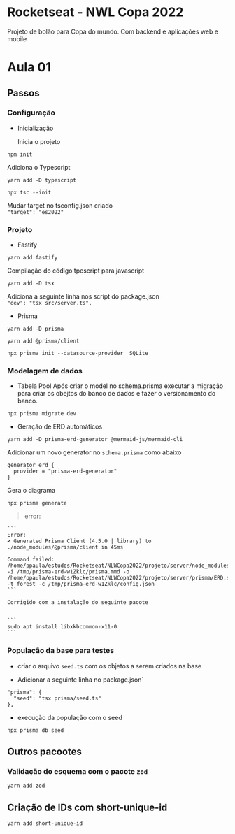 # Rocketseat - NWL Copa 2022

Projeto de bolão para Copa do mundo. Com backend e aplicações web e mobile

# Aula 01

## Passos

### Configuração

- Inicialização

  Inicia o projeto

```
npm init
```

Adiciona o Typescript

```
yarn add -D typescript

npx tsc --init
```

Mudar target no tsconfig.json criado  
`"target": "es2022"`

### Projeto

- Fastify

```
yarn add fastify
```

Compilação do código tpescript para javascript

```
yarn add -D tsx
```

Adiciona a seguinte linha nos script do package.json  
`"dev": "tsx src/server.ts",`

- Prisma

```
yarn add -D prisma

yarn add @prisma/client

npx prisma init --datasource-provider  SQLite
```

### Modelagem de dados

- Tabela Pool
  Após criar o model no schema.prisma executar a migração para criar os obejtos do banco de dados e fazer o versionamento do banco.

```
npx prisma migrate dev
```

- Geração de ERD automáticos

```
yarn add -D prisma-erd-generator @mermaid-js/mermaid-cli
```

Adicionar um novo generator no `schema.prisma` como abaixo

```
generator erd {
  provider = "prisma-erd-generator"
}
```

Gera o diagrama

```
npx prisma generate
```

> error:

    ```
    Error:
    ✔ Generated Prisma Client (4.5.0 | library) to ./node_modules/@prisma/client in 45ms

    Command failed: /home/ppaula/estudos/Rocketseat/NLWCopa2022/projeto/server/node_modules/.bin/mmdc -i /tmp/prisma-erd-w1Zklc/prisma.mmd -o /home/ppaula/estudos/Rocketseat/NLWCopa2022/projeto/server/prisma/ERD.svg -t forest -c /tmp/prisma-erd-w1Zklc/config.json
    ```

    Corrigido com a instalação do seguinte pacote


    ```
    sudo apt install libxkbcommon-x11-0
    ```

### População da base para testes

- criar o arquivo `seed.ts` com os objetos a serem criados na base

- Adicionar a seguinte linha no package.json`

```
"prisma": {
  "seed": "tsx prisma/seed.ts"
},
```

- execução da população com o seed

```
npx prisma db seed
```

## Outros pacootes

### Validação do esquema com o pacote `zod`

```
yarn add zod
```

## Criação de IDs com short-unique-id

```
yarn add short-unique-id
```
